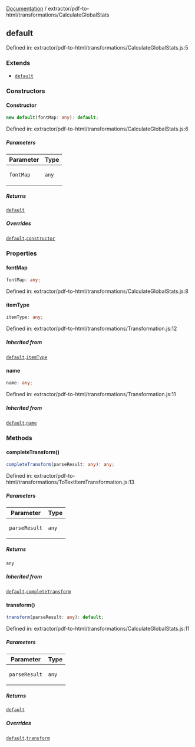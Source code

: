 [Documentation](../../../modules.md) / extractor/pdf-to-html/transformations/CalculateGlobalStats

## default

Defined in: extractor/pdf-to-html/transformations/CalculateGlobalStats.js:5

### Extends

- [`default`](ToTextItemTransformation.md#default)

### Constructors

#### Constructor

```ts
new default(fontMap: any): default;
```

Defined in: extractor/pdf-to-html/transformations/CalculateGlobalStats.js:6

##### Parameters

<table>
<thead>
<tr>
<th>Parameter</th>
<th>Type</th>
</tr>
</thead>
<tbody>
<tr>
<td>

`fontMap`

</td>
<td>

`any`

</td>
</tr>
</tbody>
</table>

##### Returns

[`default`](#default)

##### Overrides

[`default`](ToTextItemTransformation.md#default).[`constructor`](ToTextItemTransformation.md#default#constructor)

### Properties

#### fontMap

```ts
fontMap: any;
```

Defined in: extractor/pdf-to-html/transformations/CalculateGlobalStats.js:8

#### itemType

```ts
itemType: any;
```

Defined in: extractor/pdf-to-html/transformations/Transformation.js:12

##### Inherited from

[`default`](ToTextItemTransformation.md#default).[`itemType`](ToTextItemTransformation.md#default#itemtype)

#### name

```ts
name: any;
```

Defined in: extractor/pdf-to-html/transformations/Transformation.js:11

##### Inherited from

[`default`](ToTextItemTransformation.md#default).[`name`](ToTextItemTransformation.md#default#name)

### Methods

#### completeTransform()

```ts
completeTransform(parseResult: any): any;
```

Defined in: extractor/pdf-to-html/transformations/ToTextItemTransformation.js:13

##### Parameters

<table>
<thead>
<tr>
<th>Parameter</th>
<th>Type</th>
</tr>
</thead>
<tbody>
<tr>
<td>

`parseResult`

</td>
<td>

`any`

</td>
</tr>
</tbody>
</table>

##### Returns

`any`

##### Inherited from

[`default`](ToTextItemTransformation.md#default).[`completeTransform`](ToTextItemTransformation.md#default#completetransform)

#### transform()

```ts
transform(parseResult: any): default;
```

Defined in: extractor/pdf-to-html/transformations/CalculateGlobalStats.js:11

##### Parameters

<table>
<thead>
<tr>
<th>Parameter</th>
<th>Type</th>
</tr>
</thead>
<tbody>
<tr>
<td>

`parseResult`

</td>
<td>

`any`

</td>
</tr>
</tbody>
</table>

##### Returns

[`default`](../models/ParseResult.md#default)

##### Overrides

[`default`](ToTextItemTransformation.md#default).[`transform`](ToTextItemTransformation.md#default#transform)
